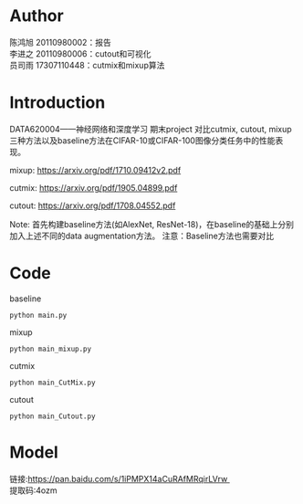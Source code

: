 # Author
陈鸿旭 20110980002：报告  
李进之 20110980006：cutout和可视化  
员司雨 17307110448：cutmix和mixup算法  
# Introduction
DATA620004——神经网络和深度学习 期末project
对比cutmix, cutout, mixup三种方法以及baseline方法在CIFAR-10或CIFAR-100图像分类任务中的性能表现。  

mixup: https://arxiv.org/pdf/1710.09412v2.pdf 

cutmix: https://arxiv.org/pdf/1905.04899.pdf

cutout: https://arxiv.org/pdf/1708.04552.pdf 

Note: 首先构建baseline方法(如AlexNet, ResNet-18)，在baseline的基础上分别加入上述不同的data augmentation方法。
注意：Baseline方法也需要对比

# Code
baseline
```
python main.py
```
mixup
```
python main_mixup.py
```
cutmix
```
python main_CutMix.py
```
cutout
```
python main_Cutout.py
```
# Model
  
链接:https://pan.baidu.com/s/1iPMPX14aCuRAfMRqirLVrw   
提取码:4ozm  

